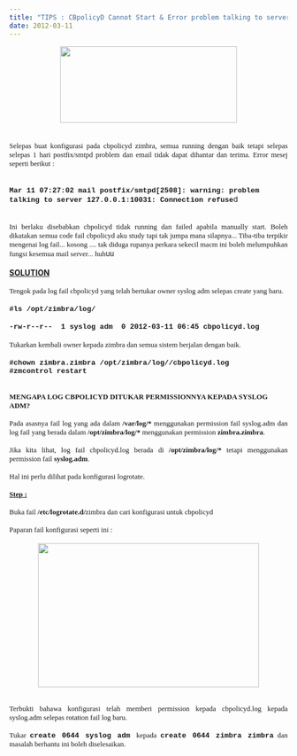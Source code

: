 ```yaml
---
title: "TIPS : CBpolicyD Cannot Start & Error problem talking to server 127.0.0.1:10031: Connection refused"
date: 2012-03-11
---
```

<div style="text-align: justify;">
<div class="separator" style="clear: both; text-align: center;">
<a href="https://blogger.googleusercontent.com/img/b/R29vZ2xl/AVvXsEgjscytqIR7IZaY3NFd9hiyYcJ0XgwSkhO0kAQyiz-QvfdsJFuk7j2AeFA9qXtSQRQm3L-qb2Dpqyxb920yZFOTGZhnq-N_6Gz9kmVzIcu9Gy5FNXaNVZn9kv2iATP7orfxUycf6CoRlw/s1600/policyd_logo.png" imageanchor="1" style="margin-left: 1em; margin-right: 1em;"><img border="0" height="138" src="https://blogger.googleusercontent.com/img/b/R29vZ2xl/AVvXsEgjscytqIR7IZaY3NFd9hiyYcJ0XgwSkhO0kAQyiz-QvfdsJFuk7j2AeFA9qXtSQRQm3L-qb2Dpqyxb920yZFOTGZhnq-N_6Gz9kmVzIcu9Gy5FNXaNVZn9kv2iATP7orfxUycf6CoRlw/s320/policyd_logo.png" width="320" /></a></div>
<br />
<br />
<div style="font-family: Georgia,&quot;Times New Roman&quot;,serif;">
<span style="font-size: small;">Selepas buat konfigurasi pada cbpolicyd zimbra, semua running dengan baik tetapi selepas selepas 1 hari postfix/smtpd problem dan email tidak dapat dihantar dan terima. Error mesej seperti berikut :</span></div>
</div>
<span style="font-size: small;"><br /></span><br />
<span style="font-family: &quot;Courier New&quot;,Courier,monospace; font-size: small;"><b>Mar 11 07:27:02 mail postfix/smtpd[2508]: warning: problem talking to server 127.0.0.1:10031: Connection refuse</b></span><span style="font-size: small;">d</span><br />
<span style="font-size: small;"><br /></span><br />
<div style="text-align: justify;">
<span style="font-size: small;"><span style="font-family: Georgia,&quot;Times New Roman&quot;,serif;">Ini berlaku disebabkan cbpolicyd tidak running dan failed apabila manually start. Boleh dikatakan semua code fail cbpolicyd aku study tapi tak jumpa mana silapnya... Tiba-tiba terpikir mengenai log fail... kosong .... tak diduga rupanya perkara sekecil macm ini boleh melumpuhkan fungsi kesemua mail server... huh</span>uu</span></div>
<br />
<u><b>SOLUTION</b></u><br />
<div style="text-align: justify;">
<br /></div>
<div style="font-family: Georgia,&quot;Times New Roman&quot;,serif; text-align: justify;">
<span style="font-size: small;">Tengok pada log fail cbpolicyd yang telah bertukar owner syslog adm selepas create yang baru.</span></div>
<br />
<div style="font-family: &quot;Courier New&quot;,Courier,monospace;">
<b><span style="font-size: small;">#ls /opt/zimbra/log/</span></b></div>
<br />
<span style="font-family: &quot;Courier New&quot;,Courier,monospace; font-size: small;"><b>-rw-r--r--&nbsp; 1 syslog adm&nbsp; 0 2012-03-11 06:45 cbpolicyd.log</b></span><br />
<br />
<div style="font-family: Georgia,&quot;Times New Roman&quot;,serif;">
<span style="font-size: small;">Tukarkan kembali owner kepada zimbra dan semua sistem berjalan dengan baik.</span></div>
<br />
<div style="font-family: &quot;Courier New&quot;,Courier,monospace;">
<b><span style="font-size: small;">#chown zimbra.zimbra /opt/zimbra/log//cbpolicyd.log</span></b></div>
<div style="font-family: &quot;Courier New&quot;,Courier,monospace;">
<b><span style="font-size: small;">#zmcontrol restart</span></b><br />
<span style="font-size: small;"><br /></span><br />
<div style="font-family: Georgia,&quot;Times New Roman&quot;,serif;">
<span style="font-size: small;"><b>MENGAPA LOG CBPOLICYD DITUKAR PERMISSIONNYA KEPADA SYSLOG ADM?</b></span></div>
<div style="font-family: Georgia,&quot;Times New Roman&quot;,serif; text-align: justify;">
<span style="font-size: small;"><br /></span></div>
<div style="font-family: Georgia,&quot;Times New Roman&quot;,serif; text-align: justify;">
<span style="font-size: small;">Pada asasnya fail log yang ada dalam <b>/var/log/*</b> menggunakan permission fail syslog.adm dan log fail yang berada dalam <b>/opt/zimbra/log/*</b> menggunakan permission <b>zimbra.zimbra</b>.</span></div>
<div style="font-family: Georgia,&quot;Times New Roman&quot;,serif; text-align: justify;">
<span style="font-size: small;"><br /></span></div>
<div style="font-family: Georgia,&quot;Times New Roman&quot;,serif; text-align: justify;">
<span style="font-size: small;">Jika kita lihat, log fail cbpolicyd.log berada di <b>/opt/zimbra/log/*</b> tetapi menggunakan permission fail <b>syslog.adm</b>.</span></div>
<div style="font-family: Georgia,&quot;Times New Roman&quot;,serif; text-align: justify;">
<span style="font-size: small;"><br /></span></div>
<div style="font-family: Georgia,&quot;Times New Roman&quot;,serif; text-align: justify;">
<span style="font-size: small;">Hal ini perlu dilihat pada konfigurasi logrotate.</span></div>
<div style="font-family: Georgia,&quot;Times New Roman&quot;,serif; text-align: justify;">
<span style="font-size: small;"><br /></span></div>
<div style="font-family: Georgia,&quot;Times New Roman&quot;,serif; text-align: justify;">
<span style="font-size: small;"><b><u>Step :</u></b></span></div>
<div style="font-family: Georgia,&quot;Times New Roman&quot;,serif; text-align: justify;">
<span style="font-size: small;"><br /></span></div>
<div style="font-family: Georgia,&quot;Times New Roman&quot;,serif; text-align: justify;">
<span style="font-size: small;">Buka fail <b>/etc/logrotate.d/</b>zimbra dan cari konfigurasi untuk cbpolicyd</span></div>
<div style="font-family: Georgia,&quot;Times New Roman&quot;,serif; text-align: justify;">
<span style="font-size: small;"><br /></span></div>
<div style="font-family: Georgia,&quot;Times New Roman&quot;,serif; text-align: justify;">
<span style="font-size: small;">Paparan fail konfigurasi seperti ini :</span></div>
<br />
<div class="separator" style="clear: both; text-align: center;">
<a href="https://blogger.googleusercontent.com/img/b/R29vZ2xl/AVvXsEjxpRXT6zFn591PT_2zL58jIEwEWzAUK8tB76OJJ9EKmrBVAlMJWgK1eMXC8kVlc4qXeMzB1uaarNswyL1Vfq5H9twmhqFtF1_1G4XQqSkMm7yeFH45I7cha76XxNMuxyf-y31tIdB8aQ/s1600/rotatezimbralog.png" imageanchor="1" style="margin-left: 1em; margin-right: 1em;"><img border="0" height="260" src="https://blogger.googleusercontent.com/img/b/R29vZ2xl/AVvXsEjxpRXT6zFn591PT_2zL58jIEwEWzAUK8tB76OJJ9EKmrBVAlMJWgK1eMXC8kVlc4qXeMzB1uaarNswyL1Vfq5H9twmhqFtF1_1G4XQqSkMm7yeFH45I7cha76XxNMuxyf-y31tIdB8aQ/s400/rotatezimbralog.png" width="400" /></a></div>
<div class="separator" style="clear: both; text-align: center;">
</div>
<span style="font-size: small;"><br /></span><br />
<div style="font-family: Georgia,&quot;Times New Roman&quot;,serif; text-align: justify;">
<span style="font-size: small;">Terbukti bahawa konfigurasi telah memberi permission kepada cbpolicyd.log kepada syslog.adm selepas rotation fail log baru.</span></div>
<div style="font-family: Arial,Helvetica,sans-serif; text-align: justify;">
<br /></div>
<div style="font-family: Georgia,&quot;Times New Roman&quot;,serif; text-align: justify;">
<span style="font-size: small;">Tukar <b style="font-family: &quot;Courier New&quot;,Courier,monospace;">create 0644 syslog adm</b><span style="font-family: &quot;Courier New&quot;,Courier,monospace;"> </span></span><span style="font-size: small;">kepada <b><span style="font-family: &quot;Courier New&quot;,Courier,monospace;">create 0644 zimbra zimbra</span> </b></span><span style="font-size: small;">dan masalah berhantu ini boleh diselesaikan.</span></div>
</div>
